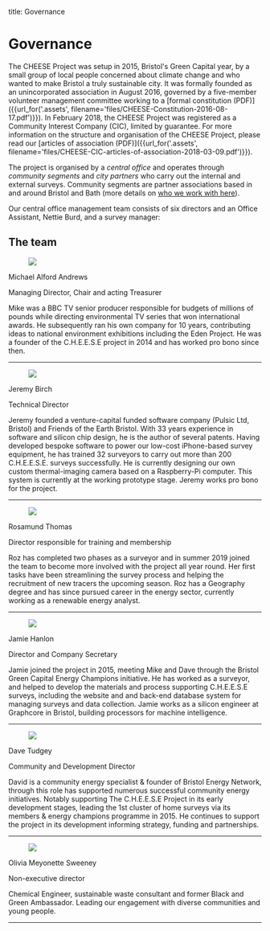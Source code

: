 title: Governance

# Governance

The CHEESE Project was setup in 2015, Bristol's Green Capital year, by a small
group of local people concerned about climate change and who wanted to make
Bristol a truly sustainable city. It was formally founded as an unincorporated
association in August 2016, governed by a five-member volunteer management
committee working to a [formal constitution (PDF)]({{url_for('.assets',
filename='files/CHEESE-Constitution-2016-08-17.pdf')}}). In February 2018, the
CHEESE Project was registered as a Community Interest Company (CIC), limited by
guarantee. For more information on the structure and organisation of the CHEESE
Project, please read our [articles of association (PDF)]({{url_for('.assets',
filename='files/CHEESE-CIC-articles-of-association-2018-03-09.pdf')}}).

The project is organised by a *central office* and operates through
*community segments* and *city partners* who carry out the internal and
external surveys. Community segments are partner associations based in and
around Bristol and Bath (more details on [who we work with here](/partners)).

Our central office management team consists of six directors and an Office
Assistant, Nettie Burd, and a survey manager:

## The team

<div class="container">
<div class="row">

  <div class="col-sm">
  <figure class="figure">
  <img class="img-fluid" src="{{'images/people/mike-2.jpg'|thumbnail('247x247')}}">
  </figure>
  <p class="lead">Michael Alford Andrews</p>
  <p>Managing Director, Chair and acting Treasurer</strong></p>

  <p>Mike was a BBC TV senior producer responsible for budgets of millions of
  pounds while directing environmental TV series that won international awards.
  He subsequently ran his own company for 10 years, contributing ideas to
  national environment exhibitions including the Eden Project. He was a founder of
  the C.H.E.E.S.E project in 2014 and has worked pro bono since then. </p>

  <hr>
  </div>

  <div class="col-sm">
  <figure class="figure">
  <img class="img-fluid" src="{{'images/people/jeremy-2.jpg'|thumbnail('247x247')}}">
  </figure>
  <p class="lead">Jeremy Birch</p>
  <p>Technical Director</p>

  <p>Jeremy founded a venture-capital funded software company (Pulsic Ltd,
Bristol) and Friends of the Earth Bristol. With 33 years experience in software
and silicon chip design, he is the author of several patents. Having developed
bespoke software to power our low-cost iPhone-based survey equipment, he has
trained 32 surveyors to carry out more than 200 C.H.E.E.S.E. surveys
successfully. He is currently designing our own custom thermal-imaging camera
based on a Raspberry-Pi computer. This system is currently at the working
prototype stage. Jeremy works pro bono for the project. </p>

  <hr>
  </div>

</div>
<div class="row">

  <div class="col-sm">
  <figure class="figure">
  <img class="img-fluid" src="{{'images/people/Roz-Thomas.jpg'|thumbnail('247x247')}}">
  </figure>
  <p class="lead">Rosamund Thomas</p>
  <p>Director responsible for training and membership</p>

  <p> Roz has completed two phases as a surveyor and in summer 2019
joined the team to become more involved with the project all year round. Her
first tasks have been streamlining the survey process and helping the
recruitment of new tracers the upcoming season. Roz has a Geography degree and
has since pursued career in the energy sector, currently working as a renewable
energy analyst.</p>

  <hr>
  </div>

  <div class="col-sm">
  <figure class="figure">
  <img class="img-fluid" src="{{'images/people/jamie.jpg'|thumbnail('247x247')}}">
  </figure>
  <p class="lead">Jamie Hanlon</p>
  <p>Director and Company Secretary</p>

  <p>Jamie joined the project in 2015, meeting Mike and Dave through the Bristol
  Green Capital Energy Champions initiative. He has worked as a surveyor,
  and helped to develop the materials and process supporting C.H.E.E.S.E surveys,
  including the website and and back-end database system for managing surveys and
  data collection. Jamie works as a silicon engineer at Graphcore in Bristol,
  building processors for machine intelligence.</p>

  <hr>
  </div>

</div>
<div class="row">

  <div class="col-sm">
  <figure class="figure">
  <img class="img-fluid" src="{{'images/people/dave-1.jpg'|thumbnail('247x247')}}">
  </figure>
  <p class="lead">Dave Tudgey</p>
  <p>Community and Development Director</p>

  <p> David is a community energy specialist & founder of Bristol Energy Network,
  through this role has supported numerous successful community energy
  initiatives. Notably supporting The C.H.E.E.S.E Project in its early
  development stages, leading the 1st cluster of home surveys via its members &
  energy champions programme in 2015. He continues to support the project in its
  development informing strategy, funding and partnerships. </p>

  <hr>
  </div>

  <a name="olivia-sweeney"></a>
  <div class="col-sm">
  <figure class="figure">
  <img class="img-fluid" src="{{'images/people/olivia-sweeney.jpg'|thumbnail('247x247')}}">
  </figure>
  <p class="lead">Olivia Meyonette Sweeney</p>
  <p>Non-executive director</p>
  <p>Chemical Engineer, sustainable waste consultant and former Black and Green Ambassador.
Leading our engagement with diverse communities and young people.</p>

  <hr>
  </div>


</div>
<!--<div class="row">

  <a name="brian-harper"></a>
  <div class="col-sm">
  <figure class="figure">
  <img class="img-fluid" src="{{'images/people/brian-bike.jpg'|thumbnail('247x247')}}">
  </figure>
  <p class="lead">Brian Harper</p>
  <p>Technical consultant and contractor, trainer</p>

  <p>Brian developed thermal imaging cameras, in secret, for the government in
  1970s working for the Radar Research Laboratory at Malvern. He setup his own
  company to produce some of the first commercially-available thermal imaging
  camera in the world. More recently, over 5 years, he developed the innovative
  survey protocol which was licensed and adapted by the C.H.E.E.S.E. Project,
  with his help, for use with miniature thermal cameras, reducing the cost
  dramatically. Brian trains and supports staff to our own CPD qualifications.
  Brian is currently developing a new blower-door and system for warmer-weather
  surveys.</p>

  <hr>
  </div>

  <div class="col-sm">
  </div>

</div>-->
</div>


  
<!--<div class="col-sm">
  <a name="maddy-longhurst"></a>
  <figure class="figure">
  <img class="img-fluid" src="{{'images/people/maddy.jpg'|thumbnail('247x247')}}">
  </figure>
  <p class="lead">Maddy Longhurst</p>
  <p>Survey Manager</p>

  <p>Maddy joined C.H.E.E.S.E. in Autumn 2018 to manage the surveys. She
  previously co-devised and facilitated the MakeYourHomeEco course in Bristol and
  worked as volunteer coordinator for the first Bristol Green Doors. In 2013, she
  set up the Blue Finger Alliance, Bristol soil campaign, to coordinate efforts
  to protect land for food growing and continues to run this alongside
  C.H.E.E.S.E. She has a degree in Town and Country Planning, has worked with the
  Happy City Initiative and has worked with young people both as a one to one and
  group mentor and in one of the founding staff of Steiner Academy Bristol. She
  is currently studying for a qualification in Community Organising.</p>

  <hr>
  </div>-->

<!--<div class="col-sm">
<figure class="figure">
<img class="img-fluid" src="{{'images/people/Sue-Nicholls.jpg'|thumbnail('247x247')}}">
</figure>
<p class="lead">Susan Nicholls</p>
<p>Director (data analysis specialist)</p>

<p>Sue first became involved with the sustainability sector as an Energy Champion
when Bristol became European Green Capital in 2015. After volunteering for the
C.H.E.E.S.E. Project, in 2015-2016 she obtained funding for and organised
pilot energy surveys in Bishopston, Cotham and Redland and has since been
responsible for overseeing the collation of data from the surveys and the
statistical analysis. Before joining the project Sue spent 29 years working as
a research immunologist and post-graduate supervisor at the University of
Bristol.</p>

<hr>
</div>-->

